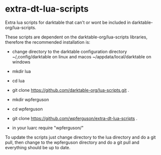 # extra-dt-lua-scripts
Extra lua scripts for darktable that can't or wont be included in darktable-org/lua-scripts.

These scripts are dependent on the darktable-org/lua-scripts libraries, therefore the recommended
installation is:

* change directory to the darktable configuration directory 
  ~/,config/darktable on linux and macos
  ~/appdata/local/darktable on windows

* mkdir lua 
* cd lua 
* git clone https://github.com/darktable-org/lua-scripts.git .
* mkdir wpferguson
* cd wpferguson
* git clone https://github.com/wpferguson/extra-dt-lua-scripts .
* in your luarc 
  require "wpferguson/<scriptname>"


To update the scripts just change directory to the lua directory and do a 
git pull, then change to the wpferguson directory and do a git pull and 
everything should be up to date.
